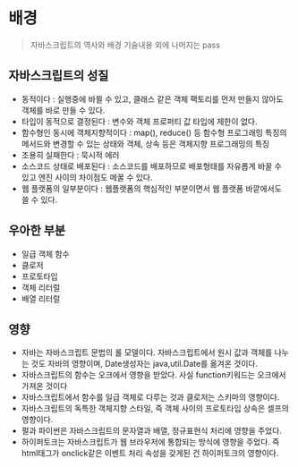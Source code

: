 # 배경
> 자바스크립트의 역사와 배경 기술내용 외에 나머지는 pass

## 자바스크립트의 성질
* 동적이다 : 실행중에 바뀔 수 있고, 클래스 같은 객체 팩토리를 먼저 만들지 않아도 객체를 바로 만들 수 있다.
* 타입이 동적으로 결정된다 : 변수와 객체 프로퍼티 값 타입에 제한이 없다.
* 함수형인 동시에 객체지향적이다 : map(), reduce() 등 함수형 프로그래밍 특징의 메서드와 변경할 수 있는 상태와 객체, 상속 등은 객체지향 프로그래밍의 특징
* 조용히 실패한다 : 묵시적 에러
* 소스코드 상태로 배포된다 : 소스코드를 배포하므로 배포형태를 자유롭게 바꿀 수 있고 엔진 사이의 차이점도 메꿀 수 있다.
* 웹 플랫폼의 일부분이다 : 웹플랫폼의 핵심적인 부분이면서 웹 플랫폼 바깥에서도 쓸 수 있다.


## 우아한 부분
* 일급 객체 함수
* 클로저
* 프로토타입
* 객체 리터럴
* 배열 리터럴


## 영향
* 자바는 자바스크립트 문법의 롤 모델이다. 자바스크립트에서 원시 값과 객체를 나누는 것도 자바의 영향이며, Date생성자는 java,util.Date를 옮겨온 것이다.
* 자바스크립트의 함수는 오크에서 영향을 받았다. 사실 function키워드는 오크에서 가져온 것이다
* 자바스크립트에서 함수를 일급 객체로 다루는 것과 클로저는 스키마의 영향이다.
* 자바스크립트의 독특한 객체지향 스타일, 즉 객체 사이의 프로토타입 상속은 셀프의 영향이다.
* 펄과 파이썬은 자바스크립트의 문자열과 배열, 정규표현식 처리에 영향을 주었다.
* 하이퍼토크는 자바스크립트가 웹 브라우저에 통합되는 방식에 영향을 주었다. 즉 html태그가 onclick같은 이벤트 처리 속성을 갖게된 건 하이퍼토크의 영향이다.
